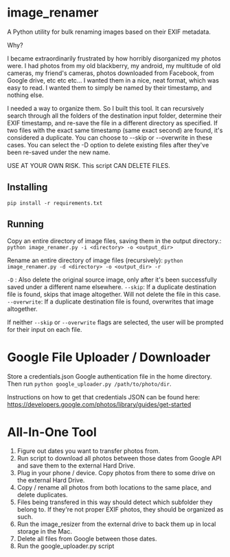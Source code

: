 # image_renamer
A Python utility for bulk renaming images based on their EXIF metadata.

Why?

I became extraordinarily frustrated by how horribly disorganized my photos were. 
I had photos from my old blackberry, my android, my multitude of old cameras, my friend's cameras,
photos downloaded from Facebook, from Google drive, etc etc etc... I wanted them in a nice, neat format, which was easy to read. I wanted them to simply be named by their timestamp, and nothing else.

I needed a way to organize them. So I built this tool. It can recursively search through all the folders of the destination input folder, determine their EXIF timestamp, and re-save the file in a different directory as specified. If two files with the exact same timestamp (same exact second) are found, it's considered a duplicate. You can choose to --skip or --overwrite in these cases. You can select the -D option to delete existing files after they've been re-saved under the new name. 

USE AT YOUR OWN RISK. This script CAN DELETE FILES.

## Installing 

`pip install -r requirements.txt`

## Running

Copy an entire directory of image files, saving them in the output directory.:
`python image_renamer.py -i <directory> -o <output_dir>`

Rename an entire directory of image files (recursively):
`python image_renamer.py -d <directory> -o <output_dir> -r`

`-D` : Also delete the original source image, only after it's been successfully saved under a different name elsewhere.
`--skip`: If a duplicate destination file is found, skips that image altogether. Will not delete the file in this case.
`--overwrite`: If a duplicate destination file is found, overwrites that image altogether.

If neither `--skip` or `--overwrite` flags are selected, the user will be prompted for their input on each file. 


# Google File Uploader / Downloader

Store a credentials.json Google authentication file in the home directory. Then run `python google_uploader.py /path/to/photo/dir`.

Instructions on how to get that credentials JSON can be found here: https://developers.google.com/photos/library/guides/get-started


# All-In-One Tool

1. Figure out dates you want to transfer photos from.
2. Run script to download all photos between those dates from Google API and save them to the external Hard Drive.
3. Plug in your phone / device. Copy photos from there to some drive on the external Hard Drive.
4. Copy / rename all photos from both locations to the same place, and delete duplicates.
5. Files being transfered in this way should detect which subfolder they belong to. If they're not proper EXIF photos, they should be organized as such.
6. Run the image_resizer from the external drive to back them up in local storage in the Mac.
7. Delete all files from Google between those dates.
8. Run the google_uploader.py script 
